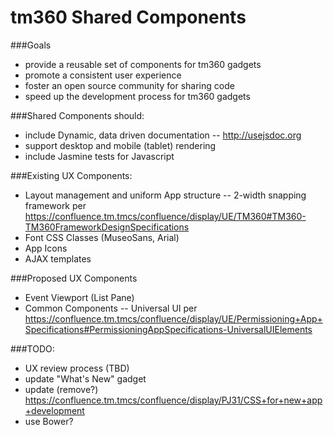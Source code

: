 tm360 Shared Components
=======================

###Goals 
- provide a reusable set of components for tm360 gadgets
- promote a consistent user experience
- foster an open source community for sharing code
- speed up the development process for tm360 gadgets

###Shared Components should: 
- include Dynamic, data driven documentation -- http://usejsdoc.org
- support desktop and mobile (tablet) rendering
- include Jasmine tests for Javascript

###Existing UX Components:
- Layout management and uniform App structure -- 2-width snapping framework per https://confluence.tm.tmcs/confluence/display/UE/TM360#TM360-TM360FrameworkDesignSpecifications
- Font CSS Classes (MuseoSans, Arial)
- App Icons
- AJAX templates

###Proposed UX Components
- Event Viewport (List Pane)
- Common Components -- Universal UI per https://confluence.tm.tmcs/confluence/display/UE/Permissioning+App+Specifications#PermissioningAppSpecifications-UniversalUIElements

###TODO:
- UX review process (TBD)
- update "What's New" gadget
- update (remove?) https://confluence.tm.tmcs/confluence/display/PJ31/CSS+for+new+app+development
- use Bower?
